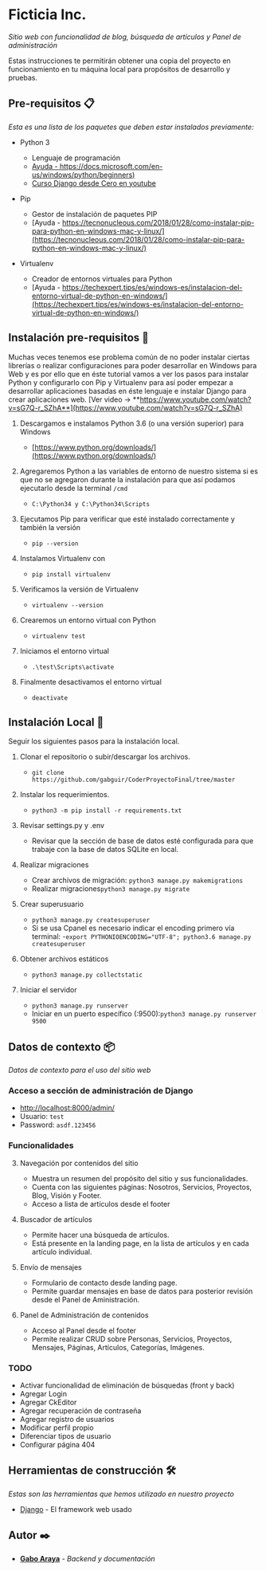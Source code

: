 # Ficticia Inc.

_Sitio web con funcionalidad de blog, búsqueda de artículos y Panel de administración_

Estas instrucciones te permitirán obtener una copia del proyecto en funcionamiento en tu máquina local para propósitos de desarrollo y pruebas.

## Pre-requisitos 📋

_Esta es una lista de los paquetes que deben estar instalados previamente:_

* Python 3
	- Lenguaje de programación
	- [Ayuda - https://docs.microsoft.com/en-us/windows/python/beginners)](https://docs.microsoft.com/en-us/windows/python/beginners)
	- [Curso Django desde Cero en youtube](https://www.youtube.com/watch?v=vo4VF3neyrs)

* Pip
	- Gestor de instalación de paquetes PIP
	- [Ayuda - https://tecnonucleous.com/2018/01/28/como-instalar-pip-para-python-en-windows-mac-y-linux/](https://tecnonucleous.com/2018/01/28/como-instalar-pip-para-python-en-windows-mac-y-linux/)
* Virtualenv
	- Creador de entornos virtuales para Python
	- [Ayuda - https://techexpert.tips/es/windows-es/instalacion-del-entorno-virtual-de-python-en-windows/](https://techexpert.tips/es/windows-es/instalacion-del-entorno-virtual-de-python-en-windows/)

## Instalación pre-requisitos 🔧

Muchas veces tenemos ese problema común de no poder instalar ciertas librerías o realizar configuraciones para poder desarrollar en Windows para Web y es por ello que en éste tutorial vamos a ver los pasos para instalar Python y configurarlo con Pip y Virtualenv para así poder empezar a desarrollar aplicaciones basadas en éste lenguaje e instalar Django para crear aplicaciones web. [Ver video -> **https://www.youtube.com/watch?v=sG7Q-r_SZhA**](https://www.youtube.com/watch?v=sG7Q-r_SZhA)

1. Descargamos e instalamos Python 3.6 (o una versión superior) para Windows
	- [https://www.python.org/downloads/](https://www.python.org/downloads/)

2. Agregaremos Python a las variables de entorno de nuestro sistema si es que no se agregaron durante la instalación para que así podamos ejecutarlo desde la terminal `/cmd`
	- `C:\Python34 y C:\Python34\Scripts`

3. Ejecutamos Pip para verificar que esté instalado correctamente y también la versión
	- `pip --version`

4. Instalamos Virtualenv con
	- `pip install virtualenv`

5. Verificamos la versión de Virtualenv
	- `virtualenv --version`

6. Crearemos un entorno virtual con Python
	- `virtualenv test`

7. Iniciamos el entorno virtual
	- `.\test\Scripts\activate`

8. Finalmente desactivamos el entorno virtual
	- `deactivate`

## Instalación Local 🚀

Seguir los siguientes pasos para la instalación local.

1. Clonar el repositorio o subir/descargar los archivos.

	- `git clone https://github.com/gabguir/CoderProyectoFinal/tree/master`

2. Instalar los requerimientos.

	- `python3 -m pip install -r requirements.txt`

3. Revisar settings.py y .env
	- Revisar que la sección de base de datos esté configurada para que trabaje con la base de datos SQLite en local.

3. Realizar migraciones
	- Crear archivos de migración: `python3 manage.py makemigrations`
	- Realizar migraciones`python3 manage.py migrate`

4. Crear superusuario
	- `python3 manage.py createsuperuser`
	- Si se usa Cpanel es necesario indicar el encoding primero vía terminal: 
		-`export PYTHONIOENCODING="UTF-8"; python3.6 manage.py createsuperuser`

5. Obtener archivos estáticos
	- `python3 manage.py collectstatic`

6. Iniciar el servidor
	- `python3 manage.py runserver`
	- Iniciar en un puerto específico (:9500):`python3 manage.py runserver 9500`

## Datos de contexto 📦

_Datos de contexto para el uso del sitio web_


### Acceso a sección de administración de Django

- [http://localhost:8000/admin/](http://localhost:8000/admin/)
- Usuario: `test`
- Password: `asdf.123456`

### Funcionalidades

3. Navegación por contenidos del sitio
   - Muestra un resumen del propósito del sitio y sus funcionalidades.
   - Cuenta con las siguientes páginas: Nosotros, Servicios, Proyectos, Blog, Visión y Footer.
   - Acceso a lista de artículos desde el footer
   
2. Buscador de artículos
	- Permite hacer una búsqueda de artículos. 
	- Está presente en la landing page, en la lista de artículos y en cada artículo individual.

3. Envío de mensajes
   - Formulario de contacto desde landing page.
   - Permite guardar mensajes en base de datos para posterior revisión desde el Panel de Aministración.

4. Panel de Administración de contenidos
   - Acceso al Panel desde el footer
   - Permite realizar CRUD sobre Personas, Servicios, Proyectos, Mensajes, Páginas, Artículos, Categorías, Imágenes.

### TODO

- Activar funcionalidad de eliminación de búsquedas (front y back)
- Agregar Login
- Agregar CkEditor
- Agregar recuperación de contraseña
- Agregar registro de usuarios
- Modificar perfil propio
- Diferenciar tipos de usuario
- Configurar página 404

## Herramientas de construcción 🛠️

_Estas son las herramientas que hemos utilizado en nuestro proyecto_

* [Django](https://www.djangoproject.com/) - El framework web usado


## Autor ✒️

* **[Gabo Araya](https://github.com/Gabo-araya/)** - *Backend y documentación*



